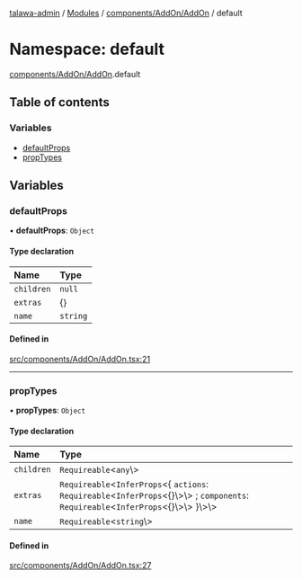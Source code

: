 [talawa-admin](../README.md) / [Modules](../modules.md) / [components/AddOn/AddOn](components_AddOn_AddOn.md) / default

# Namespace: default

[components/AddOn/AddOn](components_AddOn_AddOn.md).default

## Table of contents

### Variables

- [defaultProps](components_AddOn_AddOn.default.md#defaultprops)
- [propTypes](components_AddOn_AddOn.default.md#proptypes)

## Variables

### defaultProps

• **defaultProps**: `Object`

#### Type declaration

| Name | Type |
| :------ | :------ |
| `children` | ``null`` |
| `extras` | \{\} |
| `name` | `string` |

#### Defined in

[src/components/AddOn/AddOn.tsx:21](https://github.com/PalisadoesFoundation/talawa-admin/blob/b619a0d/src/components/AddOn/AddOn.tsx#L21)

___

### propTypes

• **propTypes**: `Object`

#### Type declaration

| Name | Type |
| :------ | :------ |
| `children` | `Requireable`\<`any`\\> |
| `extras` | `Requireable`\<`InferProps`\<\{ `actions`: `Requireable`\<`InferProps`\<\{\}\\>\\> ; `components`: `Requireable`\<`InferProps`\<\{\}\\>\\>  \}\\>\\> |
| `name` | `Requireable`\<`string`\\> |

#### Defined in

[src/components/AddOn/AddOn.tsx:27](https://github.com/PalisadoesFoundation/talawa-admin/blob/b619a0d/src/components/AddOn/AddOn.tsx#L27)
